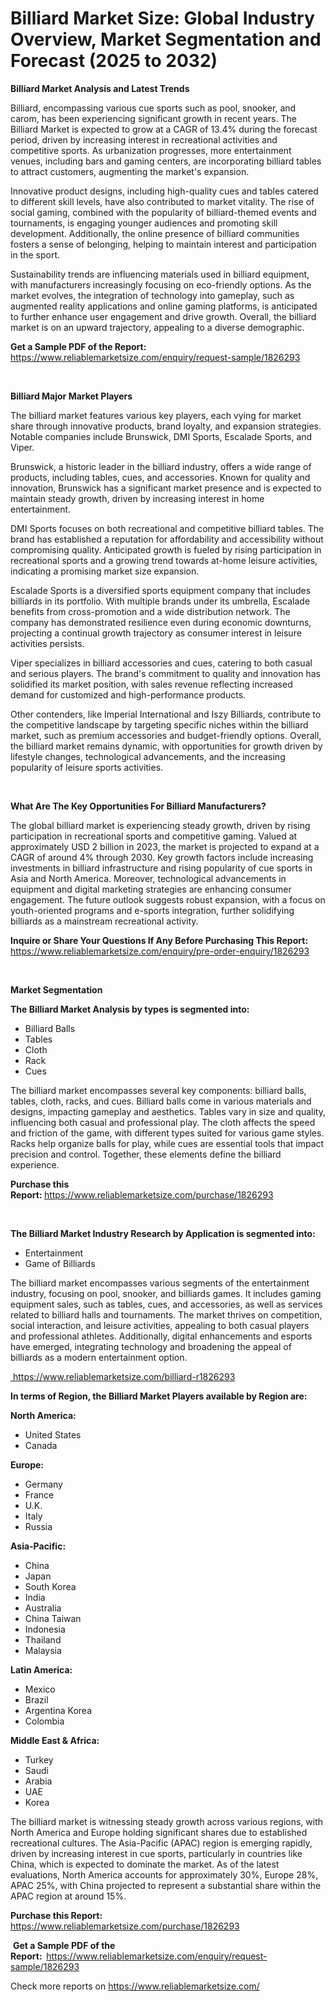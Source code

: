 <p><h1>Billiard Market Size: Global Industry Overview, Market Segmentation and Forecast (2025 to 2032)</h1></p><p><strong>Billiard Market Analysis and Latest Trends</strong></p>
<p><p>Billiard, encompassing various cue sports such as pool, snooker, and carom, has been experiencing significant growth in recent years. The Billiard Market is expected to grow at a CAGR of 13.4% during the forecast period, driven by increasing interest in recreational activities and competitive sports. As urbanization progresses, more entertainment venues, including bars and gaming centers, are incorporating billiard tables to attract customers, augmenting the market's expansion. </p><p>Innovative product designs, including high-quality cues and tables catered to different skill levels, have also contributed to market vitality. The rise of social gaming, combined with the popularity of billiard-themed events and tournaments, is engaging younger audiences and promoting skill development. Additionally, the online presence of billiard communities fosters a sense of belonging, helping to maintain interest and participation in the sport. </p><p>Sustainability trends are influencing materials used in billiard equipment, with manufacturers increasingly focusing on eco-friendly options. As the market evolves, the integration of technology into gameplay, such as augmented reality applications and online gaming platforms, is anticipated to further enhance user engagement and drive growth. Overall, the billiard market is on an upward trajectory, appealing to a diverse demographic.</p></p>
<p><strong>Get a Sample PDF of the Report:&nbsp;</strong> <a href="https://www.reliablemarketsize.com/enquiry/request-sample/1826293?utm_campaign=3552&utm_medium=2&utm_source=Github&utm_content=ia&utm_term=04042025&utm_id=billiard">https://www.reliablemarketsize.com/enquiry/request-sample/1826293</a></p>
<p>&nbsp;</p>
<p><strong>Billiard Major Market Players</strong></p>
<p><p>The billiard market features various key players, each vying for market share through innovative products, brand loyalty, and expansion strategies. Notable companies include Brunswick, DMI Sports, Escalade Sports, and Viper.</p><p>Brunswick, a historic leader in the billiard industry, offers a wide range of products, including tables, cues, and accessories. Known for quality and innovation, Brunswick has a significant market presence and is expected to maintain steady growth, driven by increasing interest in home entertainment.</p><p>DMI Sports focuses on both recreational and competitive billiard tables. The brand has established a reputation for affordability and accessibility without compromising quality. Anticipated growth is fueled by rising participation in recreational sports and a growing trend towards at-home leisure activities, indicating a promising market size expansion.</p><p>Escalade Sports is a diversified sports equipment company that includes billiards in its portfolio. With multiple brands under its umbrella, Escalade benefits from cross-promotion and a wide distribution network. The company has demonstrated resilience even during economic downturns, projecting a continual growth trajectory as consumer interest in leisure activities persists.</p><p>Viper specializes in billiard accessories and cues, catering to both casual and serious players. The brand's commitment to quality and innovation has solidified its market position, with sales revenue reflecting increased demand for customized and high-performance products.</p><p>Other contenders, like Imperial International and Iszy Billiards, contribute to the competitive landscape by targeting specific niches within the billiard market, such as premium accessories and budget-friendly options. Overall, the billiard market remains dynamic, with opportunities for growth driven by lifestyle changes, technological advancements, and the increasing popularity of leisure sports activities.</p></p>
<p>&nbsp;</p>
<p><strong>What Are The Key Opportunities For Billiard Manufacturers?</strong></p>
<p><p>The global billiard market is experiencing steady growth, driven by rising participation in recreational sports and competitive gaming. Valued at approximately USD 2 billion in 2023, the market is projected to expand at a CAGR of around 4% through 2030. Key growth factors include increasing investments in billiard infrastructure and rising popularity of cue sports in Asia and North America. Moreover, technological advancements in equipment and digital marketing strategies are enhancing consumer engagement. The future outlook suggests robust expansion, with a focus on youth-oriented programs and e-sports integration, further solidifying billiards as a mainstream recreational activity.</p></p>
<p><strong>Inquire or Share Your Questions If Any Before Purchasing This Report:</strong> <a href="https://www.reliablemarketsize.com/enquiry/pre-order-enquiry/1826293?utm_campaign=3552&utm_medium=2&utm_source=Github&utm_content=ia&utm_term=04042025&utm_id=billiard">https://www.reliablemarketsize.com/enquiry/pre-order-enquiry/1826293</a></p>
<p>&nbsp;</p>
<p><strong>Market Segmentation</strong></p>
<p><strong>The Billiard Market Analysis by types is segmented into:</strong></p>
<p><ul><li>Billiard Balls</li><li>Tables</li><li>Cloth</li><li>Rack</li><li>Cues</li></ul></p>
<p><p>The billiard market encompasses several key components: billiard balls, tables, cloth, racks, and cues. Billiard balls come in various materials and designs, impacting gameplay and aesthetics. Tables vary in size and quality, influencing both casual and professional play. The cloth affects the speed and friction of the game, with different types suited for various game styles. Racks help organize balls for play, while cues are essential tools that impact precision and control. Together, these elements define the billiard experience.</p></p>
<p><strong>Purchase this Report:&nbsp;</strong><a href="https://www.reliablemarketsize.com/purchase/1826293?utm_campaign=3552&utm_medium=2&utm_source=Github&utm_content=ia&utm_term=04042025&utm_id=billiard">https://www.reliablemarketsize.com/purchase/1826293</a></p>
<p>&nbsp;</p>
<p><strong>The Billiard Market Industry Research by Application is segmented into:</strong></p>
<p><ul><li>Entertainment</li><li>Game of Billiards</li></ul></p>
<p><p>The billiard market encompasses various segments of the entertainment industry, focusing on pool, snooker, and billiards games. It includes gaming equipment sales, such as tables, cues, and accessories, as well as services related to billiard halls and tournaments. The market thrives on competition, social interaction, and leisure activities, appealing to both casual players and professional athletes. Additionally, digital enhancements and esports have emerged, integrating technology and broadening the appeal of billiards as a modern entertainment option.</p></p>
<p><a href="https://www.reliablemarketsize.com/billiard-r1826293?utm_campaign=3552&utm_medium=2&utm_source=Github&utm_content=ia&utm_term=04042025&utm_id=billiard">&nbsp;https://www.reliablemarketsize.com/billiard-r1826293</a></p>
<p><strong>In terms of Region, the Billiard Market Players available by Region are:</strong></p>
<p>
    <p> <strong> North America: </strong>
        <ul>
            <li>United States</li>
            <li>Canada</li>
        </ul>
        </p> 
    <p> <strong> Europe: </strong>
        <ul>
            <li>Germany</li>
            <li>France</li>
            <li>U.K.</li>
            <li>Italy</li>
            <li>Russia</li>
        </ul>
        </p> 
    <p> <strong> Asia-Pacific: </strong>
        <ul>
            <li>China</li>
            <li>Japan</li>
            <li>South Korea</li>
            <li>India</li>
            <li>Australia</li>
            <li>China Taiwan</li>
            <li>Indonesia</li>
            <li>Thailand</li>
            <li>Malaysia</li>
        </ul>
        </p> 
    <p> <strong> Latin America: </strong>
        <ul>
            <li>Mexico</li>
            <li>Brazil</li>
            <li>Argentina Korea</li>
            <li>Colombia</li>
        </ul>
        </p> 
    <p> <strong> Middle East & Africa: </strong>
        <ul>
            <li>Turkey</li>
            <li>Saudi</li>
            <li>Arabia</li>
            <li>UAE</li>
            <li>Korea</li>
        </ul>
    </p>
    </p>
<p><p>The billiard market is witnessing steady growth across various regions, with North America and Europe holding significant shares due to established recreational cultures. The Asia-Pacific (APAC) region is emerging rapidly, driven by increasing interest in cue sports, particularly in countries like China, which is expected to dominate the market. As of the latest evaluations, North America accounts for approximately 30%, Europe 28%, APAC 25%, with China projected to represent a substantial share within the APAC region at around 15%.</p></p>
<p><strong>Purchase this Report: </strong><a href="https://www.reliablemarketsize.com/purchase/1826293?utm_campaign=3552&utm_medium=2&utm_source=Github&utm_content=ia&utm_term=04042025&utm_id=billiard">https://www.reliablemarketsize.com/purchase/1826293</a></p>
<p>&nbsp;<strong>Get a Sample PDF of the Report:&nbsp;&nbsp;</strong><a href="https://www.reliablemarketsize.com/enquiry/request-sample/1826293?utm_campaign=3552&utm_medium=2&utm_source=Github&utm_content=ia&utm_term=04042025&utm_id=billiard">https://www.reliablemarketsize.com/enquiry/request-sample/1826293</a></p>
<p><strong></strong></p>
<p>Check more reports on <a href="https://www.reliablemarketsize.com/?utm_campaign=3552&utm_medium=2&utm_source=Github&utm_content=ia&utm_term=04042025&utm_id=billiard">https://www.reliablemarketsize.com/</a></p>